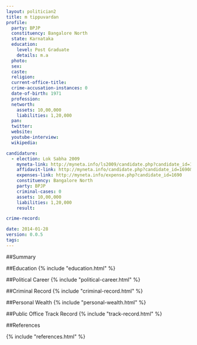 ```yaml
---
layout: politician2
title: m tippuvardan
profile: 
  party: BPJP
  constituency: Bangalore North
  state: Karnataka
  education: 
    level: Post Graduate
    details: m.a
  photo: 
  sex: 
  caste: 
  religion: 
  current-office-title: 
  crime-accusation-instances: 0
  date-of-birth: 1971
  profession: 
  networth: 
    assets: 10,00,000
    liabilities: 1,20,000
  pan: 
  twitter: 
  website: 
  youtube-interview: 
  wikipedia: 

candidature: 
  - election: Lok Sabha 2009
    myneta-link: http://myneta.info/ls2009/candidate.php?candidate_id=1690
    affidavit-link: http://myneta.info/candidate.php?candidate_id=1690&scan=original
    expenses-link: http://myneta.info/expense.php?candidate_id=1690
    constituency: Bangalore North 
    party: BPJP
    criminal-cases: 0
    assets: 10,00,000
    liabilities: 1,20,000
    result:  

crime-record: 

date: 2014-01-28
version: 0.0.5
tags: 
---
```

##Summary


##Education
{% include "education.html" %}


##Political Career
{% include "political-career.html" %}


##Criminal Record
{% include "criminal-record.html" %}


##Personal Wealth
{% include "personal-wealth.html" %}


##Public Office Track Record
{% include "track-record.html" %}


##References


{% include "references.html" %}